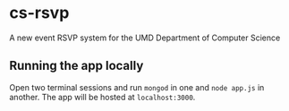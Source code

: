 # cs-rsvp
A new event RSVP system for the UMD Department of Computer Science


## Running the app locally
Open two terminal sessions and run `mongod` in one and `node app.js` in another. The app will be hosted at `localhost:3000`.